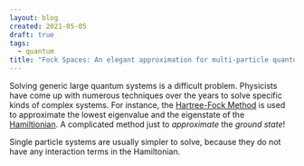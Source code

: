 ```yaml
---
layout: blog
created: 2021-05-05
draft: true
tags:
  - quantum
title: "Fock Spaces: An elegant approximation for multi-particle quantum systems"
---
```


Solving generic large quantum systems is a difficult problem. Physicists have come up with numerous techniques over the years to solve specific kinds of complex systems. For instance, the [Hartree-Fock Method](https://en.wikipedia.org/wiki/Hartree%E2%80%93Fock_method) is used to approximate the lowest eigenvalue and the eigenstate of the [Hamiltionian](https://en.wikipedia.org/wiki/Hamiltonian_(quantum_mechanics)). A complicated method just to _approximate_ the _ground state_!

Single particle systems are usually simpler to solve, because they do not have any interaction terms in the Hamiltonian.

